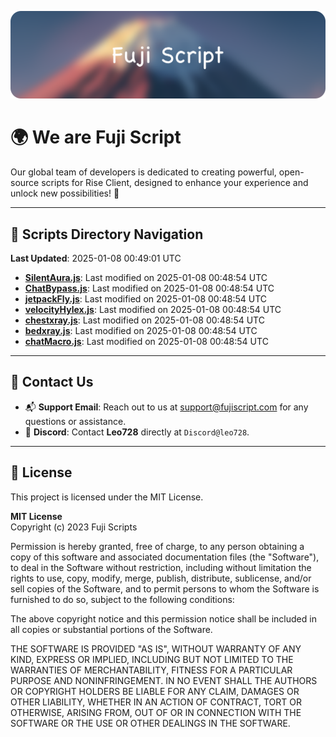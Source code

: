 ![Banner](.github/b.webp)

# 🌍 **We are Fuji Script**

Our global team of developers is dedicated to creating powerful, open-source scripts for Rise Client, designed to enhance your experience and unlock new possibilities! 🌟

---
<!-- SCRIPTS_NAVIGATION_START -->
## 📂 **Scripts Directory Navigation**

**Last Updated**: 2025-01-08 00:49:01 UTC

- **[SilentAura.js](scripts/SilentAura.js)**: Last modified on 2025-01-08 00:48:54 UTC
- **[ChatBypass.js](scripts/ChatBypass.js)**: Last modified on 2025-01-08 00:48:54 UTC
- **[jetpackFly.js](scripts/jetpackFly.js)**: Last modified on 2025-01-08 00:48:54 UTC
- **[velocityHylex.js](scripts/velocityHylex.js)**: Last modified on 2025-01-08 00:48:54 UTC
- **[chestxray.js](scripts/chestxray.js)**: Last modified on 2025-01-08 00:48:54 UTC
- **[bedxray.js](scripts/bedxray.js)**: Last modified on 2025-01-08 00:48:54 UTC
- **[chatMacro.js](scripts/chatMacro.js)**: Last modified on 2025-01-08 00:48:54 UTC

<!-- SCRIPTS_NAVIGATION_END -->

---

## 💬 **Contact Us**  
- 📬 **Support Email**: Reach out to us at [support@fujiscript.com](mailto:support@fujiscript.com) for any questions or assistance.  
- 💬 **Discord**: Contact **Leo728** directly at `Discord@leo728`.

---

## 📜 **License**

This project is licensed under the MIT License.  

**MIT License**  
Copyright (c) 2023 Fuji Scripts  

Permission is hereby granted, free of charge, to any person obtaining a copy of this software and associated documentation files (the "Software"), to deal in the Software without restriction, including without limitation the rights to use, copy, modify, merge, publish, distribute, sublicense, and/or sell copies of the Software, and to permit persons to whom the Software is furnished to do so, subject to the following conditions:  

The above copyright notice and this permission notice shall be included in all copies or substantial portions of the Software.  

THE SOFTWARE IS PROVIDED "AS IS", WITHOUT WARRANTY OF ANY KIND, EXPRESS OR IMPLIED, INCLUDING BUT NOT LIMITED TO THE WARRANTIES OF MERCHANTABILITY, FITNESS FOR A PARTICULAR PURPOSE AND NONINFRINGEMENT. IN NO EVENT SHALL THE AUTHORS OR COPYRIGHT HOLDERS BE LIABLE FOR ANY CLAIM, DAMAGES OR OTHER LIABILITY, WHETHER IN AN ACTION OF CONTRACT, TORT OR OTHERWISE, ARISING FROM, OUT OF OR IN CONNECTION WITH THE SOFTWARE OR THE USE OR OTHER DEALINGS IN THE SOFTWARE.  
